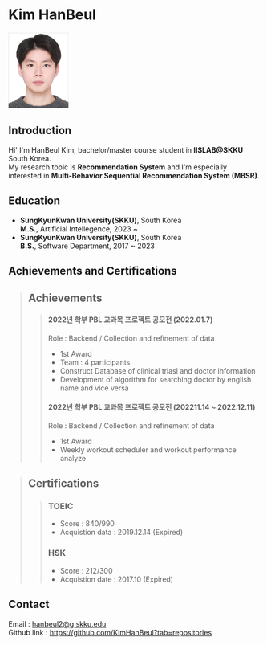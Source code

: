 # Kim HanBeul
<img src="./여권사진.jpg" width="120px" height="150px" title="Person_Image"/>

## Introduction
Hi' I'm HanBeul Kim, bachelor/master course student in **IISLAB@SKKU** South Korea.\
My research topic is **Recommendation System** and I'm especially \
interested in **Multi-Behavior Sequential Recommendation System (MBSR)**.

## Education
* **SungKyunKwan University(SKKU)**, South Korea\
**M.S.**, Artificial Intellegence, 2023 ~
* **SungKyunKwan University(SKKU)**, South Korea\
**B.S.**, Software Department, 2017 ~ 2023

## Achievements and Certifications

> ## Achievements
>> #### 2022년 학부 PBL 교과목 프로젝트 공모전 (2022.01.7)
>> Role : Backend / Collection and refinement of data
>> * 1st Award
>> * Team : 4 participants
>> * Construct Database of clinical triasl and doctor information
>> * Development of algorithm for searching doctor by english name and vice versa
>>
>> #### 2022년 학부 PBL 교과목 프로젝트 공모전 (202211.14 ~ 2022.12.11)
>> Role : Backend / Collection and refinement of data
>> * 1st Award
>> * Weekly workout scheduler and workout performance analyze

> ## Certifications
>> ### TOEIC
>> * Score : 840/990
>> * Acquistion data : 2019.12.14 (Expired)
>> 
>> ### HSK
>> * Score : 212/300
>> * Acquistion date : 2017.10 (Expired)

## Contact
Email : hanbeul2@g.skku.edu \
Github link : https://github.com/KimHanBeul?tab=repositories

